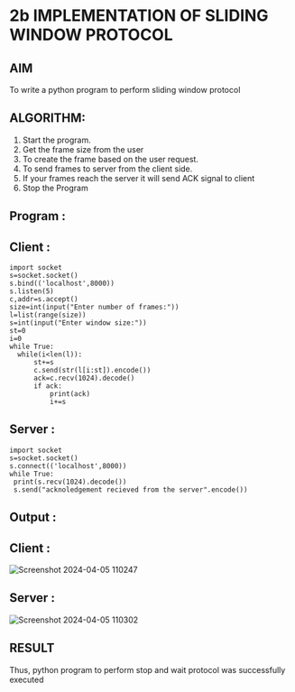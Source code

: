 # 2b IMPLEMENTATION OF SLIDING WINDOW PROTOCOL
## AIM
To write a python program to perform sliding window protocol
## ALGORITHM:
1. Start the program.
2. Get the frame size from the user
3. To create the frame based on the user request.
4. To send frames to server from the client side.
5. If your frames reach the server it will send ACK signal to client
6. Stop the Program

## Program :
  ## Client :
  ```
  import socket
s=socket.socket()
s.bind(('localhost',8000))
s.listen(5)
c,addr=s.accept()
size=int(input("Enter number of frames:"))
l=list(range(size))
s=int(input("Enter window size:"))
st=0
i=0
while True:
    while(i<len(l)):
        st+=s
        c.send(str(l[i:st]).encode())
        ack=c.recv(1024).decode()
        if ack:
            print(ack)
            i+=s
  ```
  ## Server :
   ```
   import socket
s=socket.socket()
s.connect(('localhost',8000))
while True:
    print(s.recv(1024).decode())
    s.send("acknoledgement recieved from the server".encode())
   ```
## Output :
  ## Client :
  ![Screenshot 2024-04-05 110247](https://github.com/Vinishofficial/2b_SLIDING_WINDOW_PROTOCOL/assets/146931793/ffb152ad-5881-4d82-91e5-5b6629144c54)

  ## Server :
  ![Screenshot 2024-04-05 110302](https://github.com/Vinishofficial/2b_SLIDING_WINDOW_PROTOCOL/assets/146931793/b7bebd90-e951-4ab1-9770-b63f0a6c6273)

  
## RESULT
Thus, python program to perform stop and wait protocol was successfully executed
